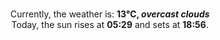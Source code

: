 <p  align="center"><br/>Currently, the weather is: <b> 13°C, <i>overcast clouds</i></b></br>Today, the sun rises at <b>05:29</b> and sets at <b>18:56</b>.</p>